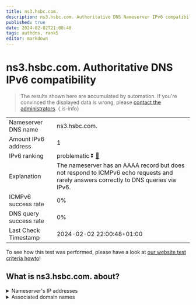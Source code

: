 ```yaml
---
title: ns3.hsbc.com.
description: ns3.hsbc.com. Authoritative DNS Nameserver IPv6 compatibility
published: true
date: 2024-02-02T21:00:48
tags: authdns, rank5
editor: markdown
---
```


# ns3.hsbc.com. Authoritative DNS IPv6 compatibility

> The results shown here are accumulated by automation. If you're convinced the displayed data is wrong, please [contact the administrators](/howto/chat). 
{.is-info}




|   |   |
| - | - |
| Nameserver DNS name | ns3.hsbc.com.
| Amount IPv6 address | 1
| IPv6 ranking | problematic :arrow_double_down: [🔗](/howto/ranking) |
| Explanation | The nameserver has an AAAA record but does not respond to ICMPv6 echo requests and rarely answers correctly to DNS queries via IPv6. |
| ICMPv6 success rate | 0%|
| DNS query success rate | 0% |
| Last Check Timestamp | 2024-02-02 22:00:48+01:00 |

To see how this test was performed, please have a look at [our website test criteria howto](/howto/testcriteria/authdns)!


## What is ns3.hsbc.com. about?




<details>
<summary>Nameserver's IP addresses</summary>

2a0c:6c40:a4ef:3009::7

</details>



<details>
<summary>Associated domain names</summary>

www.hsbc.com

</details>

